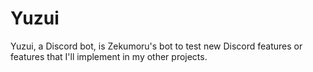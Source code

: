 # Yuzui

Yuzui, a Discord bot, is Zekumoru's bot to test new Discord features or features that I'll implement in my other projects.
